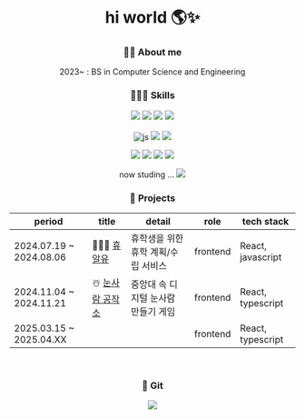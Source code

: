 <div align=center>
  
# hi world 🌎✨
### 🙇‍♀️ About me
2023~ : BS in Computer Science and Engineering <br>

### 👩🏻‍💻 Skills
![](https://img.shields.io/badge/Python-14354C?style=for-the-badge&logo=python&logoColor=white)
![](https://img.shields.io/badge/C-00599C?style=for-the-badge&logo=c&logoColor=white)
![](https://img.shields.io/badge/C++-00599C?style=for-the-badge&logo=C%2B%2B&logoColor=white)
![](https://img.shields.io/badge/Java-ED8B00?style=for-the-badge&logo=openjdk&logoColor=white)<br><br>
![js](https://img.shields.io/badge/JavaScript-F7DF1E?style=for-the-badge&logo=JavaScript&logoColor=white)
![](https://img.shields.io/badge/HTML-FF45000?style=for-the-badge&logo=html5&logoColor=white)
![](https://img.shields.io/badge/CSS-239120?&style=for-the-badge&logo=css3&logoColor=white)


<img src="https://img.shields.io/badge/Node.js-339933?style=for-the-badge&logo=Node.js&logoColor=white">
<img src="https://img.shields.io/badge/React-61DAFB?style=for-the-badge&logo=React&logoColor=white">
<img src="https://img.shields.io/badge/Next.js-000000?style=for-the-badge&logo=Next.js&logoColor=white">
<img src="https://img.shields.io/badge/Typescript-3178C6?style=for-the-badge&logo=Typescript&logoColor=white"/>


now studing ...
<img src="https://img.shields.io/badge/Flutter-02569B?style=for-the-badge&logo=flutter&logoColor=white"/>


### 🧤 Projects
| period | title | detail | role | tech stack |
| ------------ | ------------- | ------------- | ------------- | ------------- |
| 2024.07.19 ~ 2024.08.06 | 👩🏼‍🎓 [휴알유](https://github.com/Youth-is-the-best) | 휴학생을 위한 휴학 계획/수립 서비스 | frontend | React, javascript |
| 2024.11.04 ~ 2024.11.21 | ☃️ [눈사람 공작소](https://github.com/Nune-ddine) |중앙대 속 디지털 눈사람 만들기 게임 | frontend | React, typescript |
| 2025.03.15 ~ 2025.04.XX | | | frontend |React, typescript|
<br>

### 🩶 Git
![](https://github-readme-stats.vercel.app/api?username=jungsunbeen&show_icons=true&theme=dracula)

</div>

<!--https://velog.io/@hippohami/Git-README-%EA%BE%B8%EB%AF%B8%EA%B8%B0-%EB%B1%83%EC%A7%80-%EB%AA%A8%EC%9D%8C-->
